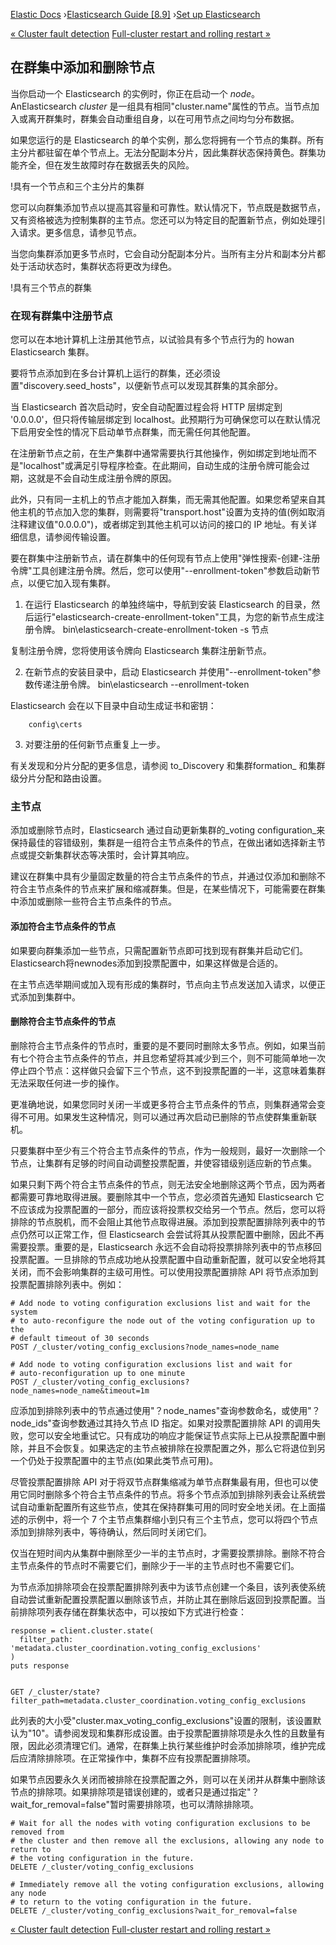 

[Elastic Docs](/guide/) ›[Elasticsearch Guide [8.9]](index.md) ›[Set up
Elasticsearch](setup.md)

[« Cluster fault detection](cluster-fault-detection.md) [Full-cluster
restart and rolling restart »](restart-cluster.md)

## 在群集中添加和删除节点

当你启动一个 Elasticsearch 的实例时，你正在启动一个 _node_。AnElasticsearch _cluster_ 是一组具有相同"cluster.name"属性的节点。当节点加入或离开群集时，群集会自动重组自身，以在可用节点之间均匀分布数据。

如果您运行的是 Elasticsearch 的单个实例，那么您将拥有一个节点的集群。所有主分片都驻留在单个节点上。无法分配副本分片，因此集群状态保持黄色。群集功能齐全，但在发生故障时存在数据丢失的风险。

!具有一个节点和三个主分片的集群

您可以向群集添加节点以提高其容量和可靠性。默认情况下，节点既是数据节点，又有资格被选为控制集群的主节点。您还可以为特定目的配置新节点，例如处理引入请求。更多信息，请参见节点。

当您向集群添加更多节点时，它会自动分配副本分片。当所有主分片和副本分片都处于活动状态时，集群状态将更改为绿色。

!具有三个节点的群集

### 在现有群集中注册节点

您可以在本地计算机上注册其他节点，以试验具有多个节点行为的 howan Elasticsearch 集群。

要将节点添加到在多台计算机上运行的群集，还必须设置"discovery.seed_hosts"，以便新节点可以发现其群集的其余部分。

当 Elasticsearch 首次启动时，安全自动配置过程会将 HTTP 层绑定到 '0.0.0.0'，但只将传输层绑定到 localhost。此预期行为可确保您可以在默认情况下启用安全性的情况下启动单节点群集，而无需任何其他配置。

在注册新节点之前，在生产集群中通常需要执行其他操作，例如绑定到地址而不是"localhost"或满足引导程序检查。在此期间，自动生成的注册令牌可能会过期，这就是不会自动生成注册令牌的原因。

此外，只有同一主机上的节点才能加入群集，而无需其他配置。如果您希望来自其他主机的节点加入您的集群，则需要将"transport.host"设置为支持的值(例如取消注释建议值"0.0.0.0")，或者绑定到其他主机可以访问的接口的 IP 地址。有关详细信息，请参阅传输设置。

要在群集中注册新节点，请在群集中的任何现有节点上使用"弹性搜索-创建-注册令牌"工具创建注册令牌。然后，您可以使用"--enrollment-token"参数启动新节点，以便它加入现有集群。

1. 在运行 Elasticsearch 的单独终端中，导航到安装 Elasticsearch 的目录，然后运行"elasticsearch-create-enrollment-token"工具，为您的新节点生成注册令牌。           bin\elasticsearch-create-enrollment-token -s 节点

复制注册令牌，您将使用该令牌向 Elasticsearch 集群注册新节点。

2. 在新节点的安装目录中，启动 Elasticsearch 并使用"--enrollment-token"参数传递注册令牌。           bin\elasticsearch --enrollment-token <enrollment-token>

Elasticsearch 会在以下目录中自动生成证书和密钥：

    
        config\certs

3. 对要注册的任何新节点重复上一步。

有关发现和分片分配的更多信息，请参阅 to_Discovery 和集群formation_ 和集群级分片分配和路由设置。

### 主节点

添加或删除节点时，Elasticsearch 通过自动更新集群的_voting configuration_来保持最佳的容错级别，集群是一组符合主节点条件的节点，在做出诸如选择新主节点或提交新集群状态等决策时，会计算其响应。

建议在群集中具有少量固定数量的符合主节点条件的节点，并通过仅添加和删除不符合主节点条件的节点来扩展和缩减群集。但是，在某些情况下，可能需要在群集中添加或删除一些符合主节点条件的节点。

#### 添加符合主节点条件的节点

如果要向群集添加一些节点，只需配置新节点即可找到现有群集并启动它们。Elasticsearch将newnodes添加到投票配置中，如果这样做是合适的。

在主节点选举期间或加入现有形成的集群时，节点向主节点发送加入请求，以便正式添加到集群中。

#### 删除符合主节点条件的节点

删除符合主节点条件的节点时，重要的是不要同时删除太多节点。例如，如果当前有七个符合主节点条件的节点，并且您希望将其减少到三个，则不可能简单地一次停止四个节点：这样做只会留下三个节点，这不到投票配置的一半，这意味着集群无法采取任何进一步的操作。

更准确地说，如果您同时关闭一半或更多符合主节点条件的节点，则集群通常会变得不可用。如果发生这种情况，则可以通过再次启动已删除的节点使群集重新联机。

只要集群中至少有三个符合主节点条件的节点，作为一般规则，最好一次删除一个节点，让集群有足够的时间自动调整投票配置，并使容错级别适应新的节点集。

如果只剩下两个符合主节点条件的节点，则无法安全地删除这两个节点，因为两者都需要可靠地取得进展。要删除其中一个节点，您必须首先通知 Elasticsearch 它不应该成为投票配置的一部分，而应该将投票权交给另一个节点。然后，您可以将排除的节点脱机，而不会阻止其他节点取得进展。添加到投票配置排除列表中的节点仍然可以正常工作，但 Elasticsearch 会尝试将其从投票配置中删除，因此不再需要投票。重要的是，Elasticsearch 永远不会自动将投票排除列表中的节点移回投票配置。一旦排除的节点成功地从投票配置中自动重新配置，就可以安全地将其关闭，而不会影响集群的主级可用性。可以使用投票配置排除 API 将节点添加到投票配置排除列表中。例如：

    
    
    # Add node to voting configuration exclusions list and wait for the system
    # to auto-reconfigure the node out of the voting configuration up to the
    # default timeout of 30 seconds
    POST /_cluster/voting_config_exclusions?node_names=node_name
    
    # Add node to voting configuration exclusions list and wait for
    # auto-reconfiguration up to one minute
    POST /_cluster/voting_config_exclusions?node_names=node_name&timeout=1m

应添加到排除列表中的节点通过使用"？node_names"查询参数命名，或使用"？node_ids"查询参数通过其持久节点 ID 指定。如果对投票配置排除 API 的调用失败，您可以安全地重试它。只有成功的响应才能保证节点实际上已从投票配置中删除，并且不会恢复。如果选定的主节点被排除在投票配置之外，那么它将退位到另一个仍处于投票配置中的主节点(如果此类节点可用)。

尽管投票配置排除 API 对于将双节点群集缩减为单节点群集最有用，但也可以使用它同时删除多个符合主节点条件的节点。将多个节点添加到排除列表会让系统尝试自动重新配置所有这些节点，使其在保持群集可用的同时安全地关闭。在上面描述的示例中，将一个 7 个主节点集群缩小到只有三个主节点，您可以将四个节点添加到排除列表中，等待确认，然后同时关闭它们。

仅当在短时间内从集群中删除至少一半的主节点时，才需要投票排除。删除不符合主节点条件的节点时不需要它们，删除少于一半的主节点时也不需要它们。

为节点添加排除项会在投票配置排除列表中为该节点创建一个条目，该列表使系统自动尝试重新配置投票配置以删除该节点，并防止其在删除后返回到投票配置。当前排除项列表存储在群集状态中，可以按如下方式进行检查：

    
    
    response = client.cluster.state(
      filter_path: 'metadata.cluster_coordination.voting_config_exclusions'
    )
    puts response
    
    
    GET /_cluster/state?filter_path=metadata.cluster_coordination.voting_config_exclusions

此列表的大小受"cluster.max_voting_config_exclusions"设置的限制，该设置默认为"10"。请参阅发现和集群形成设置。由于投票配置排除项是永久性的且数量有限，因此必须清理它们。通常，在群集上执行某些维护时会添加排除项，维护完成后应清除排除项。在正常操作中，集群不应有投票配置排除项。

如果节点因要永久关闭而被排除在投票配置之外，则可以在关闭并从群集中删除该节点的排除项。如果排除项是错误创建的，或者只是通过指定"？wait_for_removal=false"暂时需要排除项，也可以清除排除项。

    
    
    # Wait for all the nodes with voting configuration exclusions to be removed from
    # the cluster and then remove all the exclusions, allowing any node to return to
    # the voting configuration in the future.
    DELETE /_cluster/voting_config_exclusions
    
    # Immediately remove all the voting configuration exclusions, allowing any node
    # to return to the voting configuration in the future.
    DELETE /_cluster/voting_config_exclusions?wait_for_removal=false

[« Cluster fault detection](cluster-fault-detection.md) [Full-cluster
restart and rolling restart »](restart-cluster.md)
